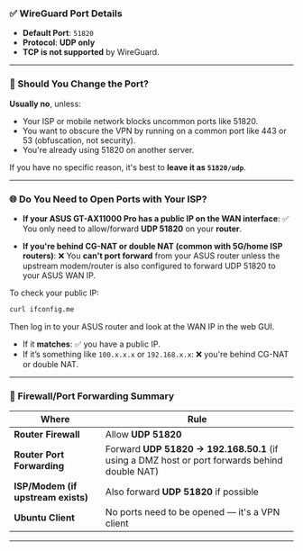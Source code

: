 ### ✅ WireGuard Port Details

* **Default Port**: `51820`
* **Protocol**: **UDP only**
* **TCP is not supported** by WireGuard.

---

### 🔧 Should You Change the Port?

**Usually no**, unless:

* Your ISP or mobile network blocks uncommon ports like 51820.
* You want to obscure the VPN by running on a common port like 443 or 53 (obfuscation, not security).
* You're already using 51820 on another server.

If you have no specific reason, it's best to **leave it as `51820/udp`**.

---

### 🌐 Do You Need to Open Ports with Your ISP?

* **If your ASUS GT-AX11000 Pro has a public IP on the WAN interface**:
  ✅ You only need to allow/forward **UDP 51820** on your **router**.

* **If you're behind CG-NAT or double NAT (common with 5G/home ISP routers)**:
  ❌ You **can't port forward** from your ASUS router unless the upstream modem/router is also configured to forward UDP 51820 to your ASUS WAN IP.

To check your public IP:

```bash
curl ifconfig.me
```

Then log in to your ASUS router and look at the WAN IP in the web GUI.

* If it **matches**: ✅ you have a public IP.
* If it’s something like `100.x.x.x` or `192.168.x.x`: ❌ you're behind CG-NAT or double NAT.

---

### 🧱 Firewall/Port Forwarding Summary

| Where                              | Rule                                                                                          |
| ---------------------------------- | --------------------------------------------------------------------------------------------- |
| **Router Firewall**                | Allow **UDP 51820**                                                                           |
| **Router Port Forwarding**         | Forward **UDP 51820 → 192.168.50.1** (if using a DMZ host or port forwards behind double NAT) |
| **ISP/Modem (if upstream exists)** | Also forward **UDP 51820** if possible                                                        |
| **Ubuntu Client**                  | No ports need to be opened — it's a VPN client                                                |

---